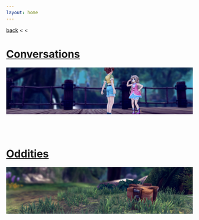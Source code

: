 ```yaml
---
layout: home
---
```


[back](../) < <

# [Conversations](conversations/)
![Conversations](/assets/img/aura-kingdom/conversations-banner.jpg)

<br/><br/>

# [Oddities](oddities/)
![Oddities](/assets/img/aura-kingdom/oddities-banner.jpg)

